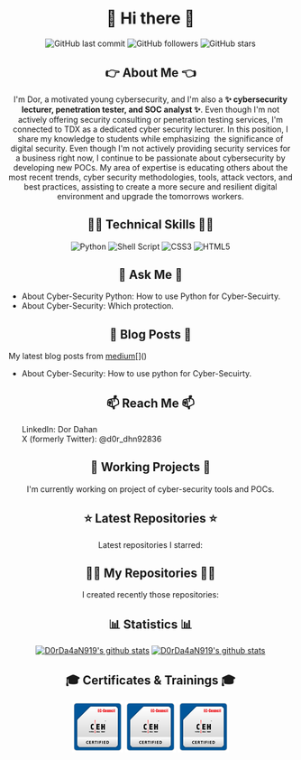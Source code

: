 <!DOCTYPE html>
<html lang="en">
<head>
    <meta charset="UTF-8">
    <link rel="stylesheet" href="assets/css/style.css">
</head>
<body>

<h1 align="center">👋 Hi there 👋</h1>

<!--
**D0rDa4aN919/D0rDa4aN919** is a ✨ _special_ ✨ repository because its `README.md` (this file) appears on your GitHub profile.

Here are some ideas to get you started:

- 🔭 I’m currently working on ...
- 🌱 I’m currently learning ...
- 👯 I’m looking to collaborate on ...
- 🤔 I’m looking for help with ...
- 💬 Ask me about ...
- 📫 How to reach me: ...
- 😄 Pronouns: ...
- ⚡ Fun fact: ...
-->

<!--START_SECTION:badgesTagsGithub-->
<div id="TagsGithub" align="center">
    <p id="badgesTagsGithub">
      <img src="https://img.shields.io/github/last-commit/D0rDa4aN919/D0rDa4aN919?label=updated" alt="GitHub last commit">
      <img src="https://img.shields.io/github/followers/D0rDa4aN919?label=GitHub%20followers" alt="GitHub followers">
      <img src="https://img.shields.io/github/stars/D0rDa4aN919?label=GitHub%20stars" alt="GitHub stars">
    </p>
</div>
<!--END_SECTION:badgesTagsGithub-->
<div id="sider">
    <!--START_SECTION:Explain-->
    <div id="about_me" align="center" class="container one_side">
        <h2>👉 About Me 👈</h2>
        <p id="badgesTagsLang">I'm Dor, a motivated young cybersecurity, and I'm also a <b>✨ cybersecurity lecturer, penetration tester, and SOC analyst ✨</b>. 
        Even though I'm not actively offering security consulting or penetration testing services, I'm connected to TDX as a dedicated cyber security lecturer. In this position, I share my knowledge to students while emphasizing  the significance of digital security. 
        Even though I'm not actively providing security services for a business right now, I continue to be passionate about cybersecurity by developing new POCs. My area of expertise is educating others about the most recent trends, cyber security methodologies, tools, attack vectors, and best practices, assisting to create a more secure and resilient digital environment and upgrade the tomorrows workers.
        </p>
    </div>
    <!--END_SECTION:Explain-->
    <!--START_SECTION:badgesTagsLang-->
    <div id="techskill" align="center" class="container one_side">
        <h2>🧑‍💻 Technical Skills 🧑‍💻</h2>
        <p id="TechnicalSkill">
            <img src="https://img.shields.io/badge/python-3670A0?style=for-the-badge&logo=python&logoColor=ffdd54" alt="Python">
            <img src="https://img.shields.io/badge/shell_script-%23121011.svg?style=for-the-badge&logo=gnu-bash&logoColor=white" alt="Shell Script">
            <img src="https://img.shields.io/badge/css3-%231572B6.svg?style=for-the-badge&logo=css3&logoColor=white" alt="CSS3">
            <img src="https://img.shields.io/badge/html5-%23E34F26.svg?style=for-the-badge&logo=html5&logoColor=white" alt="HTML5">
        </p>
    </div>
    <!--END_SECTION:badgesTagsLang-->
    <!--START_SECTION:askMe-->
    <div id="ask_me" class="container second_side">
        <h2 align="center">💬 Ask Me 💬</h2>
        <p id="askMe"> 
        <ul>
            <li>About Cyber-Security Python: How to use Python for Cyber-Secuirty.</li>
            <li>About Cyber-Security: Which protection.</li>
        </ul>
        </p>
    </div>
    <!--END_SECTION:askMe-->
    <!--START_SECTION:Blog-->
    <div id="blog" class="container second_side">
        <h2 align="center">📖 Blog Posts 📖</h2>
        <!-- https://medium.com/@dordaha491n/feed -->
        <p id="my_blog">My latest blog posts from <a href="https://medium.com/@dordaha491n" target="_blank">medium</a>[]()<br>
        <ul>
            <li>About Cyber-Security: How to use python for Cyber-Secuirty.</li>
        </ul>
        </p>
    </div>
    <!--END_SECTION:Blog-->
    <!--START_SECTION:reach-->
    <div id="reach_me" class="container second_side">
        <h2 align="center">📫 Reach Me 📫</h2>
        <ol>
            <il>LinkedIn: <a herf="https://www.linkedin.com/in/dor-dahan-b44655154/" target="_blank">Dor Dahan</a></il><br>
            <il>X (formerly Twitter): <a herf="https://twitter.com/d0r_dhn92836" target="_blank">@d0r_dhn92836</a></il>
        </ol>
    </div>
    <!--END_SECTION:reach-->

</div>





<!---->


<!--START_SECTION:currently-->
<div id="repositories" align="center" class="container second_side">
    <h2 align="center">👷 Working Projects 👷</h2>
    <p id="repositories">I'm currently working on project of cyber-security tools and POCs.</p>
</div>
<!--END_SECTION:currently-->


<!--START_SECTION:Latest-->
<!-- need to add -->
<!-- <div id="certificates_div" align="center">
    <h2 align="center">🚀 Latest Releases 🚀</h2>
    <p>Latest releases I contributed to:</p>
</div> -->
<!--END_SECTION:Latest-->

<!--START_SECTION:repositories-->
<div id="repositories" align="center" class="container second_side">
    <h2 align="center">⭐ Latest Repositories ⭐</h2>
    <p id="repositories">Latest repositories I starred:</p>
</div>

<!-- {{range recentStars 5}}
- [{{.Repo.Name}}]({{.Repo.URL}}) - {{.Repo.Description}} - {{.Repo.Stargazers}} stars
{{- end}} -->
<!--END_SECTION:repositories-->

<!--START_SECTION:recently-->
<div id="certificates_div" align="center" class="container one_side">
    <h2 align="center">👨‍💻 My Repositories 👨‍💻</h2>
    <p>I created recently those repositories:</p>
</div>

<!-- {{range recentRepos 5}}
- [{{.Name}}]({{.URL}}){{ with .Description }} - {{.}}{{ end }}
{{- end}} -->
<!--END_SECTION:recently-->

<!--START_SECTION:Statistics-->
<div id="certificates_div" align="center" class="container">
    <h2 align="center">📊 Statistics 📊</h2>
    <a href="https://github-readme-stats.vercel.app/api?username=D0rDa4aN919&show_icons=true&theme=radical" target="_blank"><img src="https://github-readme-stats.vercel.app/api?username=D0rDa4aN919&show_icons=true&theme=radical" alt="D0rDa4aN919's github stats"></a>
    <a href="https://github-readme-stats.vercel.app/api/top-langs/?username=D0rDa4aN919&layout=compact" target="_blank"><img src="https://github-readme-stats.vercel.app/api/top-langs/?username=D0rDa4aN919&layout=compact" alt="D0rDa4aN919's github stats"></a>
</div>
<!--END_SECTION:Statistics-->

<!--START_SECTION:Certificates-->
<div id="certificates_div" align="center" class="container">
    <h2 align="center">🎓 Certificates & Trainings 🎓</h2>
    <p id="certificates">
      <a href="https://aspen.eccouncil.org/Home" target="_blank"><img src="assets/images/ceh_logo.png" alt="Certified Ethical Hacker (CEH)" width="90px" height="90px"></a>
      <a href="https://aspen.eccouncil.org/Home" target="_blank"><img src="assets/images/ceh_logo.png" alt="HackerU Theoretical Certificate" width="90px" height="90px"></a>
      <a href="https://aspen.eccouncil.org/Home" target="_blank"><img src="assets/images/ceh_logo.png" alt="ThriveDx Arena Penetration Tester Practical Certificate (TAPT)" width="90px" height="90px"></a>
    </p>
</div>
<!--END_SECTION:Certificates-->

<!--START_SECTION:badgesCert-->

<!--END_SECTION:badgesCert-->


</body>
</html>
